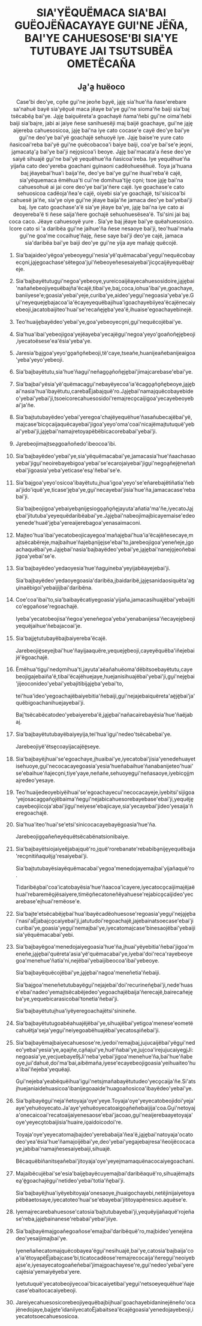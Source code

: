 <h1 align='center'>SIA'YËQUËMACA SIA'BAI GUËOJËÑACAYAYE GUI'NE JËÑA,
BAI'YE CAHUESOSE'BI SIA'YE TUTUBAYE
JAI TSUTSUBËA OMETËCAÑA</h1>
<h2 align='center'>Ja̱'a̱ huëoco</h2>
<p align='center'>Case'bi deo'ye, co̱ñe gu̱i'ne jeoñe ba̱yë, ja̱je̱ sia'hue'ña ñase'erebare sa'nahuë
bayë sia'yëo̱uë maca jëaye ba'ye gu̱i'ne sioma'ñe baiji sia'bai̱ tsëcabëa̱ bai'ye.
Ja̱je̱ baio̱uëreta'a goachayë ñama'ñebi gu̱i'ne oima'ñebi baiji sia'bai̱re, jabi ai
jaiye ñese sanihuesëji mai̱ baijë goachaye, gui'ne ja̱je̱ aijereba cahuesosicoa,
ja̱je̱ bai'na iye cato cocase'e cayë deo'ye bai'ye gu̱i'ne deo'ye bai'yë goachajë
sehuoyë iye.
Ja̱je̱ baise're yure cato ñasicoai'reba bai'yë gu̱i'ne o̱uëcobacoa'i baiye baiji,
coa'ye bai'se'e jeo̱ni, ja̱macata̱'a̱ bai'ye bai'ji nejo̱sicoa'i beoye.
Ja̱je̱ bai'macata'a ñese deo'ye saiyë sihuajë gu̱i'ne bai'yë yequëhue'ña
ñasicoa'ireba.
Iye yequëhue'ña yijaña cato deo'yereba goachani gu̱inaoni cadëohuesëhuë.
Toya ja'huana bai̱ jëayebai'hua'i baija'ñe, deo'ye bai'ye gu̱i'ne ihuai'reba'ë
cajë, sia'yëquemaca ëmëhua'ti cui'ne domihua'tije̱ co̱ni; tsoe ja̱je̱ bai'na
cahuesohuë ai jai core deo'ye bai'ja'ñere cajë.
Iye goachase'e cato sehuosicoa cadëoja'ñea'e cajë, oiyebi sia'ye goachajë,
tsi'sisicoa'bi cahuesë ja'ñe, sia'ye oiye gu̱i'ne jëaye baija'ñe jamaca deo'ye
bai'yebai'ji bai̱.
Iye cato goachase'a'ë sia'ye jëaye ba'ye, ja̱je̱ bai'na iye cato ai deoyereba'ë ti
ñese saija'ñere gochajë sehuohuesësea'ë.
Tsi'sini jai bai̱ coca caco.
Jëaye cahuesoyë yure .
Sia'ye bai̱ jëaye bai'ye quëahuesosico.
Icore cato si 'a daribëa gu̱i'ne jaihue'ña
ñese nesaoye bai'ji, teo'huai'maña gu̱i'ne goa'me cocaihue̱'ñaje̱, ñese saye
bai'ji deo'ye cajë, jamaca sia'daribëa bai'ye baiji deo'ye gu̱i'ne yija aye mañaje̱
quëcojë.</p>
<ol>
  <li>
    <p>Sia'bai̱aideo'yëgoa'yebeoyegu̱i'nesia'yë'quëmacabai'yegu̱i'nequëcobayeco̱ni,ja̱je̱goachase'sëtegoa'ju̱i'ñebeoyeñesesaiyebai'jico̱caijëyequëbai̱reje.</p>
  </li>
  <li>
    <p>Sia'bai̱bayëtutugu̱i'negoa'yebeoye,yureicoaijëayecahuesosidoire,ja̱je̱bai'nañañebeojiyequëbai̱ña'ëcajë,tibai'ye,bai̱,coca,iohua'ibai'ye,goachaye,baniiyese'e;goasia'yebai'yeje,curiba'ye,aideo'yegu̱i'negoasia'yeba'ye.Gu̱i'neyequeje̱bajacoa'ia'ëcayeyequëbai̱ihua'igoachayebiiyea'ëcajënecaiyebeoji,jacatobaijiteo'huai'se'recañe̱je̱ba'yea'ë,ihuaise'egoachayebinejë.</p>
  </li>
  <li>
    <p>Teo'huaije̱bayëdeo'yebai'ye,goa'yebeoyeco̱ni,gu̱i'nequëcojëbai'ye.</p>
  </li>
  <li>
    <p>Sia'hua'ibai'yebeojigoa'yejëayeba'yecajëgu̱i'negoa'yeyo'goañoñe̱je̱beoji,iyecatoësese'ea'ësia'yeba'ye.</p>
  </li>
  <li>
    <p>Jaresia'ba̱i̱goa'yeyo'go̱año̱ñebeoji,të'caye,tseañe,huanijeañebanijeaigoa'yeba'yeyo'yebeoji.</p>
  </li>
  <li>
    <p>Sia'bai̱bayëtutu,sia'hue'ñagu̱i'neñago̱a̱ñoñe̱je̱bai'jimai̱carebase'ebai'ye.</p>
  </li>
  <li>
    <p>Sia'bai̱bai'yësia'yë'quëmacagu̱i'nebayëyecoa'ia'ëcago̱a̱ño̱ñe̱beoye,ja̱je̱bai'nasia'hua'ibayëtutu,carebaËjabai̱quë'ro.Ja̱je̱bai'namai̱quëcobayebideo'yebai'yebai'ji,tsoeicorecahuesosidoi'remai̱reco̱caijigoa'yecayebeoyebai'ja'ñe.</p>
  </li>
  <li>
    <p>Sia'bai̱tutubayëdeo'yebai'yeregoa'chajëyequëhue'ñasañubecajëbai'yë,mai̱case'bico̱caijaquëcayebai'jigoa'yeyo'oma'coai'nicajëmai̱tutuquë'yebai'yebai'ji,ja̱je̱bai'namai̱retoyapëbëbicacorebabai'yebai'ji.</p>
  </li>
  <li>
    <p>Ja̱rebeojimai̱tsea̱goañoñedo'ibeocoa'ibi.</p>
  </li>
  <li>
    <p>Sia'bai̱bayëdeo'yebai'ye,sia'yëquëmacabai'ye,jamacasia'hue'ñaachasaoyebai'jigu̱i'neoirebayebigoa'yebai'se'ecarojaiyebai'jigu̱i'negoa̱ñejë̱neñañebai'jigoasia'yeba'yeticase'esa̱'ñebai'se'e.</p>
  </li>
  <li>
    <p>Sia'bai̱goa'yeyo'osicoa'ibayëtutu,i̱hua'igoa'yeyo'se'eñarebajëtiñatia'ñebai'jido'iquë'ye,ticase'je̱ba'ye,gu̱i'necayebai'jisia'hue'ña,jamacacase'rebabai'ji.</p>
    <p>Sia'bai̱beojigoa'yebaiyeba̱nije̱siogo̱a̱ño̱ñe̱jayuta'añatia'ma'ñe,iyecatoJa̱je̱bai'jitutuba'yeyequëdaribëabai'ye.Ja̱je̱bai'nabeojimai̱bicayemaise'edeoyenede'huaë'je̱ba'yereaijerebagoa'yenasaimaconi.</p>
  </li>
  <li>
    <p>Mai̱teo'hua'ibai'yecatobeojicayegoa'mañaje̱bai'hua'ia'ëcajëñesecaye,mai̱tsëcabëreje,mai̱baihue'ñajeba̱nije̱i̱se'ebai'to,jarebeojigoa'yeneñeje,i̱goachaquëbai'ye.Ja̱je̱bai'nasia'bai̱bayëdeo'yebai'ye,ja̱je̱bai'nanejo̱jeoñebaijigoa'yebai'se'e.</p>
  </li>
  <li>
    <p>Sia'bai̱bayëdeo'yedaoyesia'hue'ñagu̱ineba'yeyijabëayejebai'ji.</p>
    <p>Sia'bai̱bayëdeo'yedaoyegoasia'daribëa,i̱baidaribë,ja̱je̱sanidaosiquëta'agu̱inaëbigoi'yebaijii̱bai'daribëna.</p>
  </li>
  <li>
    <p>Coe'coa'ibai'to,sia'baibayëcatiyegoasia'yijaña,jamacasihuajëbai'yebaijitico'ego̱añose'regoachajë.</p>
    <p>Iyeba'yecatobeojisa'ñegoa'yeneñegoa'yeba'yenabanijesa'ñecayeje̱beojiyequëjaihue'ñebai̱acoai'je.</p>
  </li>
  <li>
    <p>Sia'bai̱je̱tutubayëbai̱baiyereba'ëcajë.</p>
    <p>Jarebeojië̱seyei̱bai'hue'ñayijaaquëre,yequeje̱beoji,cayeyëquëba'iñejebaijë'ëgoachajë.</p>
  </li>
  <li>
    <p>Ëmëhua'tigu̱i'nedo̱mihua'ti,jayuta'aëañahuëoma'dëbitsoebayëtutu,cayebeojigajebaiña'ë,tibai'ëcajëhuejaye,huejanisihuajëbai'yebai'ji,gu̱i'neje̱bai'jijeoconideo'yebai'yebajitibija̱je̱ba'yebai'to,</p>
    <p>tei'hua'ideo'yegoachajëbaiyebitia'ñebaiji,gu̱i'nejajebaiquëreta'aë̱jë̱bai'ja'quëbigoachanihuejayebai'ji.</p>
    <p>Bai̱'tsëcabëcatodeo'yebaiyereba'ë,ja̱je̱bai'nañacairebayësia'hue'ñaëjabai̱.</p>
  </li>
  <li>
    <p>Sia'bai̱bayëtutubayëbaiyeyija,tei'hua'igu̱i'nedeo'tsëcabebai'ye.</p>
    <p>Jarebeojiyë'ëtse̱coayijacajëë̱seye.</p>
  </li>
  <li>
    <p>Sia'bai̱bayëi̱huai'se'egoachaye,i̱huaibai'ye,iyecatobai'jisia'yenedehuayetisehuoye,gu̱i'necocacayegoasia'yesia'hueñabaihue'ñanabanijeteo'huai'se'ebaihue'ñajeco̱ni,tiye'yaye,neñañe,sehuoyegu̱i'neñasaoye,iyebico̱ji̱mai̱redeo'yesaye.</p>
  </li>
  <li>
    <p>Teo'huaijedeoyebiyëihuai'se'egoachayecui'necocacayeje,iyebitsi'sijigoa'yejosacago̱año̱jëbaima'ñegu̱i'nejabicahuesorebayebase'ebai'ji,yequëje̱cayebeojiicoja'abai'jigu̱i'neiyese'ebajicaye,sia'yecayebai'jideo'yesaija'ñeregoachajë.</p>
  </li>
  <li>
    <p>Sia'hua'iteo'huai'se'etsi'sinicocacayebayëgoasia'hue'ña.</p>
    <p>Jarebeojigo̱añeñeyéquëtsëcabënatsionibaiye.</p>
  </li>
  <li>
    <p>Sia'bai̱bayëtsiojaiyeëjabai̱quë'ro,i̱quë'rorebanate'rebabiba̱nije̱yequëbai̱ja'reco̱nitiñaquëja̱'resaiyebai'ji.</p>
    <p>Sia'bai̱tutubayësiayëquëmacabai'yegoa'menedojayemai̱bai'yijañaquë'ro.</p>
    <p>Tidaribëa̱bai'coa'icatobayësia'hue'ñaacoa'icayere,iyecatoco̱caijimai̱ëjaëhuai'rebaremëo̱jësaiyere,timëo̱ñecatoneñëyahuese'rejabico̱caijideo'yecarebase'ei̱huai'remëose'e.</p>
  </li>
  <li>
    <p>Sia'bai̱te'etsëcabëje̱bai'hua'ibayëcadëohuesose'regoasia'yegu̱i'neja̱je̱bai'nasi'aËjabai̱co̱caiyebai'ji,jatutudoi'regoachajë,jajebainatsoecase'ebai'jicuribai'ye,goasia'yegu̱i'nemai̱bai'ye,iyecatomai̱case'binesaojëbai'yebaijisia'yëquëmacabai'yebi.</p>
  </li>
  <li>
    <p>Sia'bai̱bayëgoa'menedojaiyegoasia'hue'ña,i̱huai'yëyebitia'ñebai'jigoa'meneñe,ja̱je̱bai'quëreta'asia'yë'quëmacabai'ye,iyebai'doi'reca'rayebeoyegoa'menehue'ñatía'ni,nejëbai'yebaijibeocoa'ibai'yebeoye.</p>
    <p>Sia'bai̱bayëquëcojëbai'ye,ja̱je̱bai'nagoa'meneñetia'ñebaiji.</p>
    <p>Sia'bai̱goa'meneñetutubayëgu̱i'nejajebai'doi'recurineñe̱bai'ji,nede'huase'ebai'nadeo'yemai̱tsëcabëjedeo'yegoachajëbaija'ñerecajë,bairecañeje̱ba'ye,yequebicarasicobai'tonetia'ñebai'ji.</p>
    <p>Sia'bai̱bayëtutui̱hua'iyëyeregoachajëtsi'sinineñe.</p>
  </li>
  <li>
    <p>Sia'bai̱bayëtutugoabëahuajëjëbai'ye,sihuajëbai'yetigoa'menese'eometëcahuëti̱a'seja'yegu̱i'neiyegoabëhuajëbai'yecatosa̱iñebai'ji.</p>
  </li>
  <li>
    <p>Sia'bai̱bayëmai̱baiyecahuesose're,iyedoi'remai̱bai̱,jujucaijëbai'yëgu̱i'nedeo'yebai'yesia'ye,ao̱ai̱ñe,ca̱ñajui'ye,huë'ñabai'ye,jui̱coa'irejujucaiyegjJi:negoasia'ye,yecjuebaye9jJi'neba'yebai'jigoa'menehue'ña,bai'hue'ñabeoye,jui'dahuë,doi'ma'bai,aibëmaña,iyese'ecayebeojigoasia'yeihuaiteo'hua'ibai'ñejeba'yequëaji.</p>
    <p>Gu̱i'nejeba'yeabëquëihua'igu̱i'netsi̱mañabayëtutudeo'yeco̱caija'ñe.Si'atsi̱huejaniaidehuasicoa'ibanijegoaaide'huagoañosicoa'ibayëdeo'yebai'ye.</p>
  </li>
  <li>
    <p>Sia'ba̱ibayëgu̱i'neja'ñetoyaja'oye'yeye.Toyaja'oye'yeyecatobeojidoi'yeja'aye'yehuëoyecato.Ja'aye'yehuëoyecatoaigoa̱ñeñebaijija'coa.Gu̱i'netoyaja'onecaicoai'recatoaijaiyenesaose'ebai'jacoao,gu̱i'neaijerebaayetoyaja'oye'yeyeco̱tobaijisia'huaire,io̱aidoicodoi're.</p>
    <p>Toyaja'oye'yeyecatomai̱bai̱deo'yerebabaija'ñea'ë,ja̱je̱bai'natoyaja'ocatodeo'yea'ësia'hue'ñamai̱oijëbai'ye,deo'yebai'yegajebai̱resa'ñeoijëcocacaye,jabibai'namai̱ñesesaiyebaiji,sihuajë.</p>
    <p>Bëcaquëbiñanitse̱añebai'jitoyaja'oye'yeyei̱mamaquënacocaiyegoachani.</p>
  </li>
  <li>
    <p>Mai̱aibëcujëbai'se'esia'baije̱bayëcuyemai̱bai'daribëaquë'ro,sihuajëmai̱tsea̱'ë̱goachajëgu̱i'netideo'yebai'totia'ñe̱bai'ji.</p>
    <p>Sia'bai̱bayëi̱hua'iyëyebitoyaja'onesaoye,i̱huaigochayebi,netëjinijaiyetoyapëbëaetosaye,iyecatoteo'huai'se'ebayebai'jititoyapënesico.aquëse'e.</p>
  </li>
  <li>
    <p>Iyemai̱recarebahuesose'catosia'bai̱tutubayebai'ji,yequëyijañaquë'rojeñase'reba,ja̱je̱bainanese'rebabai'yebai'jiiye.</p>
  </li>
  <li>
    <p>Sia'bai̱bayëmai̱goañegoañose'emai̱bai'daribëquë'ro,mai̱bideo'yenejënadeo'yesaijimai̱bai'ye.</p>
    <p>Iyeneñañecatomai̱quëcobayea'ëgu̱i'nesihuajë,bai'ye,catosia'bai̱baija'coa'ia'ëtoyapëËjabai̱case'bi,ticatocadëose'remai̱recocaija'ñeregu̱i'neoiyebai̱se'e,iyesayecatogoañeñebai'jimai̱goachayese're,gu̱i'nedeo'yebai'yerecajësia'yemaiyëyeba'yere.</p>
    <p>Iyetutuquë'yecatobeojiyecoai'bicacaiyetibai'yegu̱i'netsoeyequëhue'ñajecase'ebaitocacaiyebeoji.</p>
  </li>
  <li>
    <p>Jareiyecahuesosicorebeojiyequëbai̱bii̱huai'goachayebidaninejëneño'ocajënedojaye,bai̱je̱te'idaniiyecatoËjabaitsea'ëcajëgoasia'yenedojayebeoji,iyecatotsoecahuesosicoa.</p>
  </li>
</ol>